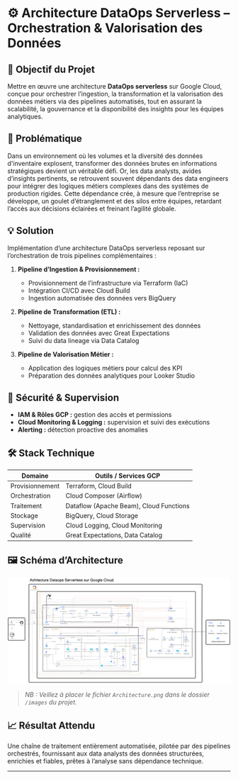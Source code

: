 # ⚙️ Architecture DataOps Serverless – Orchestration & Valorisation des Données

## 🎯 Objectif du Projet

Mettre en œuvre une architecture **DataOps serverless** sur Google Cloud, conçue pour orchestrer l’ingestion, la transformation et la valorisation des données métiers via des pipelines automatisés, tout en assurant la scalabilité, la gouvernance et la disponibilité des insights pour les équipes analytiques.

## 🧩 Problématique

Dans un environnement où les volumes et la diversité des données d'inventaire explosent, transformer des données brutes en informations stratégiques devient un véritable défi. Or, les data analysts, avides d’insights pertinents, se retrouvent souvent dépendants des data engineers pour intégrer des logiques métiers complexes dans des systèmes de production rigides. Cette dépendance crée, à mesure que l’entreprise se développe, un goulet d’étranglement et des silos entre équipes, retardant l’accès aux décisions éclairées et freinant l’agilité globale.

## 💡 Solution

Implémentation d’une architecture DataOps serverless reposant sur l’orchestration de trois pipelines complémentaires :

1. **Pipeline d’Ingestion & Provisionnement :**  
   - Provisionnement de l’infrastructure via Terraform (IaC)  
   - Intégration CI/CD avec Cloud Build  
   - Ingestion automatisée des données vers BigQuery

2. **Pipeline de Transformation (ETL) :**  
   - Nettoyage, standardisation et enrichissement des données  
   - Validation des données avec Great Expectations  
   - Suivi du data lineage via Data Catalog

3. **Pipeline de Valorisation Métier :**  
   - Application des logiques métiers pour calcul des KPI  
   - Préparation des données analytiques pour Looker Studio

## 🔐 Sécurité & Supervision

- **IAM & Rôles GCP :** gestion des accès et permissions  
- **Cloud Monitoring & Logging :** supervision et suivi des exécutions  
- **Alerting :** détection proactive des anomalies

## 🛠️ Stack Technique

| Domaine         | Outils / Services GCP                      |
|-----------------|--------------------------------------------|
| Provisionnement | Terraform, Cloud Build                     |
| Orchestration   | Cloud Composer (Airflow)                   |
| Traitement      | Dataflow (Apache Beam), Cloud Functions    |
| Stockage        | BigQuery, Cloud Storage                    |
| Supervision     | Cloud Logging, Cloud Monitoring            |
| Qualité         | Great Expectations, Data Catalog           |

## 🖼️ Schéma d’Architecture

![Architecture DataOps](./images/Architecture.png)

> *NB : Veillez à placer le fichier `Architecture.png` dans le dossier `/images` du projet.*

## 📈 Résultat Attendu

Une chaîne de traitement entièrement automatisée, pilotée par des pipelines orchestrés, fournissant aux data analysts des données structurées, enrichies et fiables, prêtes à l’analyse sans dépendance technique.

---
